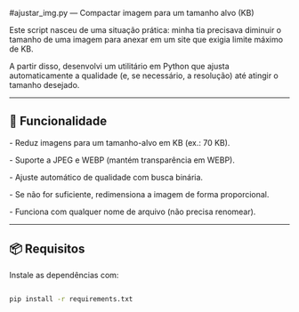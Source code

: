 #ajustar_img.py — Compactar imagem para um tamanho alvo (KB)



Este script nasceu de uma situação prática: minha tia precisava diminuir o tamanho de uma imagem para anexar em um site que exigia limite máximo de KB.  

A partir disso, desenvolvi um utilitário em Python que ajusta automaticamente a qualidade (e, se necessário, a resolução) até atingir o tamanho desejado.



---



## 🚀 Funcionalidade

\- Reduz imagens para um tamanho-alvo em KB (ex.: 70 KB).  

\- Suporte a JPEG e WEBP (mantém transparência em WEBP).  

\- Ajuste automático de qualidade com busca binária.  

\- Se não for suficiente, redimensiona a imagem de forma proporcional.  

\- Funciona com qualquer nome de arquivo (não precisa renomear).  



---



## 📦 Requisitos

Instale as dependências com:



```bash

pip install -r requirements.txt



